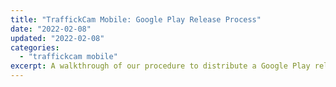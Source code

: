 ```yaml
---
title: "TraffickCam Mobile: Google Play Release Process"
date: "2022-02-08"
updated: "2022-02-08"
categories: 
  - "traffickcam mobile"
excerpt: A walkthrough of our procedure to distribute a Google Play release of the app.
---
```

